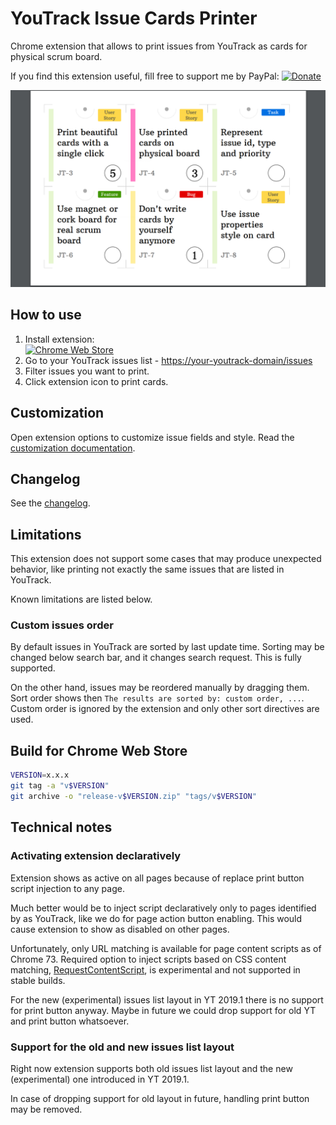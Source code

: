 # YouTrack Issue Cards Printer

Chrome extension that allows to print issues from YouTrack as cards
for physical scrum board.

If you find this extension useful,
fill free to support me by PayPal:
[![Donate](https://img.shields.io/badge/Donate-PayPal-green.svg)](https://www.paypal.com/cgi-bin/webscr?cmd=_s-xclick&hosted_button_id=ZPT5PRWA9V9BW)

![](chrome-store/screenshot.png)

## How to use

1. Install extension:  
[![Chrome Web Store](https://developer.chrome.com/webstore/images/ChromeWebStore_Badge_v2_496x150.png)](https://chrome.google.com/webstore/detail/youtrack-issue-cards-prin/pjcejghclgihlhinleocjojdalhnhckp)
2. Go to your YouTrack issues list - [https://your-youtrack-domain/issues](https://your-youtrack-domain/issues)
3. Filter issues you want to print.
4. Click extension icon to print cards.

## Customization

Open extension options to customize issue fields and style.
Read the [customization documentation](doc/customization.md).

## Changelog

See the [changelog](CHANGELOG.md).

## Limitations

This extension does not support some cases that may produce unexpected behavior,
like printing not exactly the same issues that are listed in YouTrack.

Known limitations are listed below. 

### Custom issues order

By default issues in YouTrack are sorted by last update time.
Sorting may be changed below search bar, and it changes search request.
This is fully supported.

On the other hand, issues may be reordered manually by dragging them.
Sort order shows then `The results are sorted by: custom order, ...`.
Custom order is ignored by the extension and only other sort directives are used.

## Build for Chrome Web Store

```bash
VERSION=x.x.x
git tag -a "v$VERSION"
git archive -o "release-v$VERSION.zip" "tags/v$VERSION"
```

## Technical notes

### Activating extension declaratively

Extension shows as active on all pages
because of replace print button script injection
to any page.

Much better would be to inject script declaratively
only to pages identified by as YouTrack,
like we do for page action button enabling.
This would cause extension to show as disabled on other pages.

Unfortunately, only URL matching is available for page content scripts
as of Chrome 73. Required option to inject scripts based on CSS content matching,
[RequestContentScript](https://developer.chrome.com/extensions/declarativeContent#type-RequestContentScript),
is experimental and not supported in stable builds.

For the new (experimental) issues list layout in YT 2019.1
there is no support for print button anyway. Maybe in future
we could drop support for old YT and print button whatsoever.

### Support for the old and new issues list layout

Right now extension supports both old issues list layout
and the new (experimental) one introduced in YT 2019.1.

In case of dropping support for old layout in future,
handling print button may be removed. 
